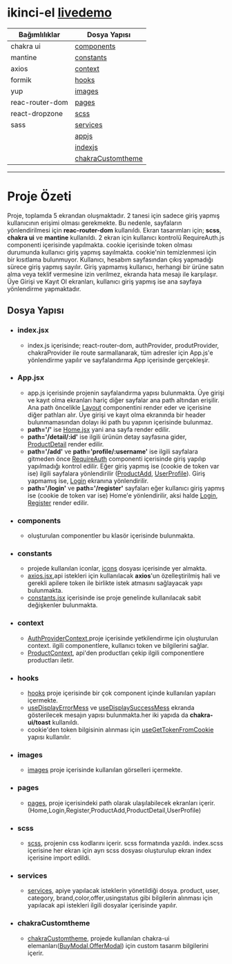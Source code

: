 # ikinci-el [livedemo](https://ikinci-el.netlify.app)

|Bağımlılıklar|Dosya Yapısı|
|------|-------|
|chakra ui| [components](#components)|
| mantine| [constants](#constants)|
|axios|[context](#context)|
| formik| [hooks](#hooks)|
| yup| [images](#images)|
| reac-router-dom| [pages](#pages)|
| react-dropzone|[scss](#scss)
| sass|[services](#services)
| |[appjs](#appjsx)
| |[indexjs](#indexjsx)|
| |[chakraCustomtheme](#chakraCustomtheme)

---
# Proje Özeti
Proje, toplamda 5 ekrandan oluşmaktadır. 2 tanesi için sadece giriş yapmış kullanıcının erişimi olması gerekmekte. Bu nedenle, sayfaların
yönlendirilmesi için **reac-router-dom** kullanıldı. Ekran tasarımları için; **scss**, **chakra ui** ve **mantine** kullanıldı. 
2 ekran için kullanıcı kontrolü RequireAuth.js componenti içerisinde yapılmakta. cookie içerisinde token olması durumunda kullanıcı giriş yapmış sayılmakta.
cookie'nin temizlenmesi için bir kısıtlama bulunmuyor. Kullanıcı, hesabım sayfasından çıkış yapmadığı sürece giriş yapmış sayılır. Giriş yapmamış kullanıcı,
herhangi bir ürüne satın alma veya teklif vermesine izin verilmez, ekranda hata mesajı ile karşılaşır. Üye Girişi ve Kayıt Ol ekranları, kullanıcı giriş yapmış ise
ana sayfaya yönlendirme yapmaktadır. 

## Dosya Yapısı

* ### index.jsx
  * index.js içerisinde; react-router-dom, authProvider, produtProvider, chakraProvider ile route sarmallanarak, tüm adresler için App.js'e yönlendirme yapılır 
    ve sayfalandırma App içerisinde gerçekleşir.
* ### App.jsx
  * app.js içerisinde projenin sayfalandırma yapısı bulunmakta. Üye girişi ve kayıt olma ekranları hariç diğer sayfalar ana path altından erişilir. Ana path öncelikle      [Layout](src/components/Layout.jsx) componentini render eder ve içerisine diğer pathları alır. Üye girişi ve kayıt olma ekranında bir header bulunmamasından           dolayı iki path bu yapının           içerisinde bulunmaz. 
  * **path='/'** ise [Home.jsx](src/pages/Home.jsx) yani ana sayfa render edilir.
  * **path='/detail/:id'** ise ilgili ürünün detay sayfasına gider, [ProductDetail](src/pages/ProductDetail.jsx) render edilir.
  * **path='/add'** ve **path='profile/:username'** ise ilgili sayfalara gitmeden önce [RequireAuth](src/components/RequireAuth.jsx) componenti içerisinde giriş yapılıp yapılmadığı kontrol edilir. Eğer giriş yapmış ise (cookie de token var ise) ilgili sayfalara yönlendirilir ([ProductAdd](src/pages/ProductAdd.jsx), [UserProfile](src/pages/UserProfile.jsx)). Giriş yapmamış ise, [Login](src/pages/Login.jsx) ekranına yönlendirilir.
  * **path='/login'** ve **path='/register'** sayfaları eğer kullanıcı giriş yapmış ise (cookie de token var ise) Home'e yönlendirilir, aksi halde [Login](src/pages/Login.jsx), [Register](src/pages/Register.jsx) render edilir.

* ### components
  * oluşturulan componentler bu klasör içerisinde bulunmakta.
* ### constants
  * projede kullanılan iconlar, [icons](src/constants/icons) dosyası içerisinde yer almakta.
  * [axios.jsx](src/constants/axios.jsx),api istekleri için kullanılacak **axios**'un özelleştirilmiş hali ve gerekli apilere token ile birlikte istek atmasını sağlayacak yapı bulunmakta.
  * [constants.jsx](src/constants/constants.jsx) içerisinde ise proje genelinde kullanılacak sabit değişkenler bulunmakta.

* ### context 
  * [AuthProviderContext](src/context/AuthProviderContext.jsx),proje içerisinde yetkilendirme için oluşturulan context. ilgili componentlere, kullanıcı token ve bilgilerini sağlar.
  * [ProductContext](src/context/ProductContext.jsx), api'den productları çekip ilgili componentlere productları iletir.
 
 * ### hooks
    * [hooks](src/hooks) proje içerisinde bir çok component içinde kullanılan yapıları içermekte. 
    * [useDisplayErrorMess](src/hooks/useDisplayErrorMess.jsx) ve [useDisplaySuccessMess](src/hooks/useDisplaySuccessMess.jsx) ekranda gösterilecek mesajın yapısı bulunmakta.her iki yapıda da **chakra-ui/toast** kullanıldı.
    * cookie'den token bilgisinin alınması için [useGetTokenFromCookie](src/hooks/useGetTokenFromCookie.jsx) yapısı kullanılır.
* ### images
  * [images](src/images) proje içerisinde kullanılan görselleri içermekte.

* ### pages
  * [pages](src/pages), proje içerisindeki path olarak ulaşılabilecek ekranları içerir. (Home,Login,Register,ProductAdd,ProductDetail,UserProfile)
* ### scss
  * [scss](src/scss), projenin css kodlarını içerir. scss formatında yazıldı. index.scss içerisine her ekran için ayrı scss dosyası oluşturulup ekran index içerisine import edildi.

* ### services
  * [services](src/services), apiye yapılacak isteklerin yönetildiği dosya. product, user, category, brand,color,offer,usingstatus gibi bilgilerin alınması için yapılacak api istekleri ilgili dosyalar içerisinde yapılır.

* ### chakraCustomtheme
  * [chakraCustomtheme](src/chakraCustomtheme.jsx), projede kullanılan chakra-ui elemanları([BuyModal](src/components/BuyModal.jsx),[OfferModal](src/components/OfferModal.jsx)) için custom tasarım bilgilerini içerir.
